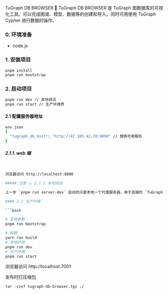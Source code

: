 TuGraph DB BROWSER 🔗
TuGraph DB BROWSER 是 TuGraph 图数据库的可视化工具。可以完成图谱、模型、数据等的创建和导入。同时可用使用 TuGraph Cypher 进行数据的操作。

### 0. 环境准备

- node.js

### 1. 安装项目

```bash
pnpm install
pnpm run bootstrap
```

### 2. 启动项目

```bash
pnpm run dev // 本地调试
pnpm run start // 生产环境界
```

#### 2.1 配置服务器地址

```bash
env.json
{
  "tugraph_db_host": "http://47.105.42.70:9090" // 替换可用服务
}
```

##### 2.1.1. web 端

````bash


浏览器访问 http://localhost:8000

##### 注意 ⚠️ 2.1.3 本地调试

上一步 `pnpm run server-dev` 启动的只是本地一个代理服务器，用于连接的 `TuGraph-db`服务，那么 `TuGraph-db`本身的服务地址在 `server/app/service/tugraph/constant.ts` 中，默认的`HOST_URL` 值是 docker 启动地址 `127.0.0.1:9090`,如果是云环境，请修改这里,例如 `http://x.x.x.x:9090`

#### 2.2 生产环境

```bash

# 安装依赖
pnpm run bootstrap

# 构建
yarn run build
# 本地环境
pnpm run dev
# 生产环境
pnpm run start

````

浏览器访问 http://localhost:7001

发布时打压缩包

```
tar -czvf tugraph-db-browser.tgz ./
```
